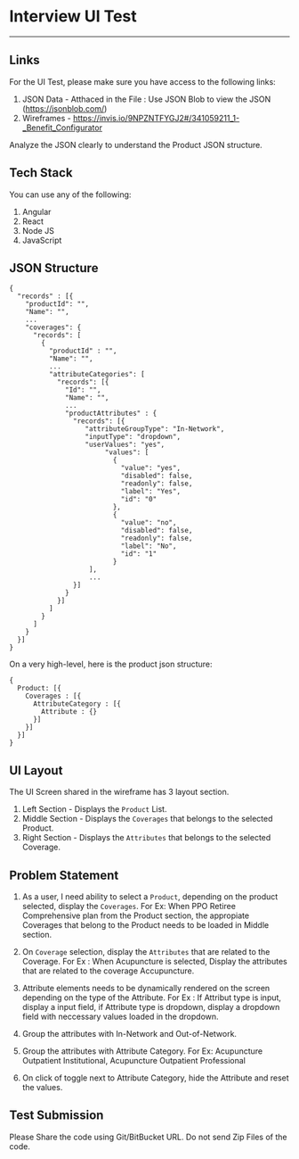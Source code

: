 # Interview UI Test
--------

## Links

For the UI Test, please make sure you have access to the following links:
1. JSON Data - Atthaced in the File : Use JSON Blob to view the JSON (https://jsonblob.com/)
2. Wireframes - https://invis.io/9NPZNTFYGJ2#/341059211_1-_Benefit_Configurator

Analyze the JSON clearly to understand the Product JSON structure. 

## Tech Stack

You can use any of the following:
1. Angular
2. React
3. Node JS
4. JavaScript

## JSON Structure

```
{
  "records" : [{
    "productId": "",
    "Name": "",
    ...
    "coverages": {
      "records": [
        {
          "productId" : "",
          "Name": "",
          ...
          "attributeCategories": [
            "records": [{
              "Id": "",
              "Name": "",
              ...
              "productAttributes" : {
                "records": [{
                   "attributeGroupType": "In-Network",
                   "inputType": "dropdown",
                   "userValues": "yes",
                        "values": [
                          {
                            "value": "yes",
                            "disabled": false,
                            "readonly": false,
                            "label": "Yes",
                            "id": "0"
                          },
                          {
                            "value": "no",
                            "disabled": false,
                            "readonly": false,
                            "label": "No",
                            "id": "1"
                          }
                    ],
                    ...
                }]
              }
            }]
          ]
        }
      ]
    }
  }]
}
```

On a very high-level, here is the product json structure:
```
{
  Product: [{
    Coverages : [{
      AttributeCategory : [{
        Attribute : {}
      }]
    }]
  }]
}
```

## UI Layout
The UI Screen shared in the wireframe has 3 layout section.

1. Left Section - Displays the `Product` List.
2. Middle Section - Displays the `Coverages` that belongs to the selected Product.
3. Right Section - Displays the `Attributes` that belongs to the selected Coverage.

## Problem Statement
1. As a user, I need ability to select a `Product`, depending on the product selected, display the `Coverages`. 
For Ex: When PPO Retiree Comprehensive plan from the Product section, the appropiate Coverages that belong to the Product needs to be loaded in Middle section. 

2. On `Coverage` selection, display the `Attributes` that are related to the Coverage.
For Ex : When Acupuncture is selected, Display the attributes that are related to the coverage Accupuncture. 

3. Attribute elements needs to be dynamically rendered on the screen depending on the type of the Attribute.
For Ex : If Attribut type is input, display a input field, if Attribute type is dropdown, display a dropdown field with neccessary values loaded in the dropdown.

4. Group the attributes with In-Network and Out-of-Network.
5. Group the attributes with Attribute Category.
For Ex: Acupuncture Outpatient Institutional, Acupuncture Outpatient Professional

6. On click of toggle next to Attribute Category, hide the Attribute and reset the values.

## Test Submission
Please Share the code using Git/BitBucket URL. Do not send Zip Files of the code.
